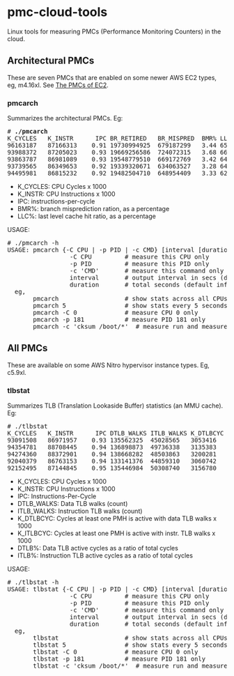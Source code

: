 # pmc-cloud-tools

Linux tools for measuring PMCs (Performance Monitoring Counters) in the cloud.

## Architectural PMCs

These are seven PMCs that are enabled on some newer AWS EC2 types, eg, m4.16xl. See <a href="http://www.brendangregg.com/blog/2017-05-04/the-pmcs-of-ec2.html">The PMCs of EC2</a>.

### pmcarch

Summarizes the architectural PMCs. Eg:

<pre>
# <b>./pmcarch</b>
K_CYCLES   K_INSTR      IPC BR_RETIRED   BR_MISPRED  BMR% LLCREF      LLCMISS     LLC%
96163187   87166313    0.91 19730994925  679187299   3.44 656597454   174313799  73.45
93988372   87205023    0.93 19669256586  724072315   3.68 666041693   169603955  74.54
93863787   86981089    0.93 19548779510  669172769   3.42 649844207   176100680  72.90
93739565   86349653    0.92 19339320671  634063527   3.28 642506778   181385553  71.77
94495981   86815232    0.92 19482504710  648954409   3.33 628548666   180975066  71.21
</pre>

- K_CYCLES: CPU Cycles x 1000
- K_INSTR: CPU Instructions x 1000
- IPC: instructions-per-cycle
- BMR%: branch misprediction ration, as a percentage
- LLC%: last level cache hit ratio, as a percentage

USAGE:

<pre>
# ./pmcarch -h
USAGE: pmcarch {-C CPU | -p PID | -c CMD} [interval [duration]]
                 -C CPU         # measure this CPU only
                 -p PID         # measure this PID only
                 -c 'CMD'       # measure this command only (quote it)
                 interval       # output interval in secs (default 1)
                 duration       # total seconds (default infinityish)
  eg,
       pmcarch                  # show stats across all CPUs
       pmcarch 5                # show stats every 5 seconds
       pmcarch -C 0             # measure CPU 0 only
       pmcarch -p 181           # measure PID 181 only
       pmcarch -c 'cksum /boot/*'  # measure run and measure this cmd
</pre>

## All PMCs

These are available on some AWS Nitro hypervisor instance types. Eg, c5.9xl.

### tlbstat

Summarizes TLB (Translation Lookaside Buffer) statistics (an MMU cache). Eg:

<pre>
# ./tlbstat
K_CYCLES   K_INSTR      IPC DTLB_WALKS ITLB_WALKS K_DTLBCYC  K_ITLBCYC  DTLB% ITLB%
93091508   86971957    0.93 135562325  45028565   3053416    1121015     3.28  1.20
94354781   88708445    0.94 136898873  49736338   3135383    1199061     3.32  1.27
94274360   88372901    0.94 138668282  48503863   3200281    1194388     3.39  1.27
92040379   86763153    0.94 133141376  44859310   3060742    1118921     3.33  1.22
92152495   87144845    0.95 135446984  50308740   3156780    1200598     3.43  1.30
</pre>

- K_CYCLES: CPU Cycles x 1000
- K_INSTR: CPU Instructions x 1000
- IPC: Instructions-Per-Cycle
- DTLB_WALKS: Data TLB walks (count)
- ITLB_WALKS: Instruction TLB walks (count)
- K_DTLBCYC: Cycles at least one PMH is active with data TLB walks x 1000
- K_ITLBCYC: Cycles at least one PMH is active with instr. TLB walks x 1000
- DTLB%: Data TLB active cycles as a ratio of total cycles
- ITLB%: Instruction TLB active cycles as a ratio of total cycles

USAGE:

<pre>
# ./tlbstat -h
USAGE: tlbstat {-C CPU | -p PID | -c CMD} [interval [duration]]
                 -C CPU         # measure this CPU only
                 -p PID         # measure this PID only
                 -c 'CMD'       # measure this command only (quote it)
                 interval       # output interval in secs (default 1)
                 duration       # total seconds (default infinityish)
  eg,
       tlbstat                  # show stats across all CPUs
       tlbstat 5                # show stats every 5 seconds
       tlbstat -C 0             # measure CPU 0 only
       tlbstat -p 181           # measure PID 181 only
       tlbstat -c 'cksum /boot/*'  # measure run and measure this cmd
</pre>
